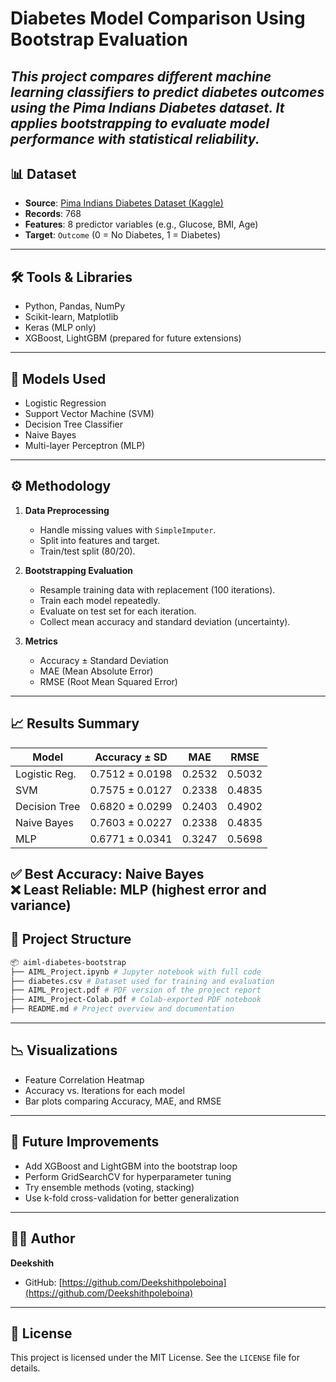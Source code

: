 # Diabetes Model Comparison Using Bootstrap Evaluation

*This project compares different machine learning classifiers to predict diabetes outcomes using the Pima Indians Diabetes dataset. It applies bootstrapping to evaluate model performance with statistical reliability.*
---
## 📊 Dataset

- **Source**: [Pima Indians Diabetes Dataset (Kaggle)](https://www.kaggle.com/datasets/uciml/pima-indians-diabetes-database)
- **Records**: 768
- **Features**: 8 predictor variables (e.g., Glucose, BMI, Age)
- **Target**: `Outcome` (0 = No Diabetes, 1 = Diabetes)
---
## 🛠️ Tools & Libraries

- Python, Pandas, NumPy
- Scikit-learn, Matplotlib
- Keras (MLP only)
- XGBoost, LightGBM (prepared for future extensions)
---
## 📌 Models Used

- Logistic Regression
- Support Vector Machine (SVM)
- Decision Tree Classifier
- Naive Bayes
- Multi-layer Perceptron (MLP)
---
## ⚙️ Methodology

1. **Data Preprocessing**
   - Handle missing values with `SimpleImputer`.
   - Split into features and target.
   - Train/test split (80/20).

2. **Bootstrapping Evaluation**
   - Resample training data with replacement (100 iterations).
   - Train each model repeatedly.
   - Evaluate on test set for each iteration.
   - Collect mean accuracy and standard deviation (uncertainty).

3. **Metrics**
   - Accuracy ± Standard Deviation
   - MAE (Mean Absolute Error)
   - RMSE (Root Mean Squared Error)
---
## 📈 Results Summary

| Model             | Accuracy ± SD        | MAE      | RMSE    |
|------------------|----------------------|----------|---------|
| Logistic Reg.     | 0.7512 ± 0.0198      | 0.2532   | 0.5032  |
| SVM               | 0.7575 ± 0.0127      | 0.2338   | 0.4835  |
| Decision Tree     | 0.6820 ± 0.0299      | 0.2403   | 0.4902  |
| Naive Bayes       | 0.7603 ± 0.0227      | 0.2338   | 0.4835  |
| MLP               | 0.6771 ± 0.0341      | 0.3247   | 0.5698  |

✅ **Best Accuracy**: Naive Bayes  
❌ **Least Reliable**: MLP (highest error and variance)
---
## 📁 Project Structure
```bash
📦 aiml-diabetes-bootstrap
├── AIML_Project.ipynb # Jupyter notebook with full code
├── diabetes.csv # Dataset used for training and evaluation
├── AIML_Project.pdf # PDF version of the project report
├── AIML_Project-Colab.pdf # Colab-exported PDF notebook
├── README.md # Project overview and documentation
```
---

## 📉 Visualizations

- Feature Correlation Heatmap
- Accuracy vs. Iterations for each model
- Bar plots comparing Accuracy, MAE, and RMSE
---
## 🚀 Future Improvements

- Add XGBoost and LightGBM into the bootstrap loop
- Perform GridSearchCV for hyperparameter tuning
- Try ensemble methods (voting, stacking)
- Use k-fold cross-validation for better generalization
---
## 👨‍💻 Author

**Deekshith**  
- GitHub: [https://github.com/Deekshithpoleboina](https://github.com/Deekshithpoleboina)
---
## 📄 License

This project is licensed under the MIT License. See the `LICENSE` file for details.
